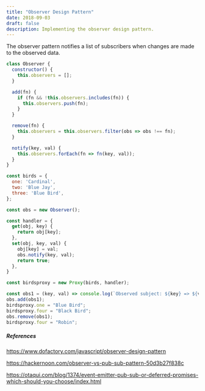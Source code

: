 ```yaml
---
title: "Observer Design Pattern"
date: 2018-09-03
draft: false
description: Implementing the observer design pattern.
---
```




The observer pattern notifies a list of subscribers when changes are made to the observed data.



```js
class Observer {
  constructor() {
    this.observers = [];
  }

  add(fn) {
    if (fn && !this.observers.includes(fn)) {
      this.observers.push(fn);
    }
  }

  remove(fn) {
    this.observers = this.observers.filter(obs => obs !== fn);
  }

  notify(key, val) {
    this.observers.forEach(fn => fn(key, val));
  }
}

const birds = {
  one: 'Cardinal',
  two: 'Blue Jay',
  three: 'Blue Bird',
};

const obs = new Observer();

const handler = {
  get(obj, key) {
    return obj[key];
  },
  set(obj, key, val) {
    obj[key] = val;
    obs.notify(key, val);
    return true;
  },
}

const birdsproxy = new Proxy(birds, handler);

const obs1 = (key, val) => console.log(`Observed subject: ${key} => ${val}`);
obs.add(obs1);
birdsproxy.one = "Blue Bird";
birdsproxy.four = "Black Bird";
obs.remove(obs1);
birdsproxy.four = "Robin";
```





##### References 

https://www.dofactory.com/javascript/observer-design-pattern

https://hackernoon.com/observer-vs-pub-sub-pattern-50d3b27f838c

https://otaqui.com/blog/1374/event-emitter-pub-sub-or-deferred-promises-which-should-you-choose/index.html